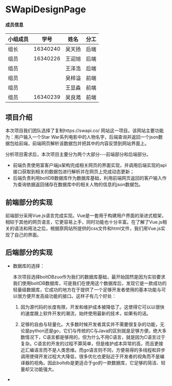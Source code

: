 # SWapiDesignPage

#### 成员信息

| 小组成员 | 学号     | 姓名   | 分工 |
| -------- | -------- | ------ | ---- |
| 组长     | 16340240 | 吴天扬 | 后端 |
| 组员     | 16340226 | 王迎旭 | 后端 |
| 组员     |          | 王泽浩 | 后端 |
| 组员     |          | 吴梓溢 | 前端 |
| 组员     |          | 王显淼 | 前端 |
| 组员     | 16340239 | 吴良澔 | 前端 |

## 项目介绍
本次项目我们团队选择了复制https://swapi.co/ 网站这一项目。该网站主要功能为：用户输入一个Star War系列电影中的人物名字，后端查询并返回一个json数据包给前端，前端网页解析该数据包并把其中的内容反馈到网站界面上。

分析项目需求后，本次项目主要分为两个大部分---前端部分和后端部分。
   - 前端负责使用富客户端js架构完成相关网页的界面实现，并调用后端实现的api接口获取到相关的数据包进行解析并在网页上完成动态更新；
   - 后端负责利用boltDB数据库作为数据库基础，利用前端网页返回的客户输入作为查询依据返回储存在数据库中的相关人物的信息的json数据包。

## 前端部分的实现
前端部分采用Vue.js语言完成实现。Vue是一套用于构建用户界面的渐进式框架，相较于其他的网页语言，它更容易上手，同时功能也十分丰富。在了解了Vue.js相关的语法和用法之后，根据原网站所提供的css文件和html文件，我们用Vue.js实现了自己的界面。

## 后端部分的实现
- 数据库的选择：

   本次项目选择boltDBzuo作为我们的数据库基础，最开始固然是因为实验要求我们使用boltDB数据库，可是我们在使用这个数据库后，发现它是一款成功的轻量级数据库，它成功的地方在于提供了一个足够开发者使用的基本功能与可以很方便开发高级功能的接口。这样子有几个好处：

   1. 因为源代码的长度有限，开发和维护成本被降低了。这使得它可以以很快的速度跟上软件开发的潮流，始终使用最新的技术，如果有的话。

   2. 足够的自由与轻量化。大多数时候开发者其实并不需要很复杂的功能，无论是python还是go，它们与传统的C与Java的区别就是足够方便。绝大多数情况下，C语言都是够用的，但为什么不用C语言，就是因为C语言过于复杂。C语言的开发的过程不算简单，但是维护成本异常的高，而且更接近汇编语言而不是人类思维。而go语言则不同，方便易得的多线程和异步调用使得开发过程大大降低，很多优化也更贴近于开发者的视角而不是编译器的视角。因此boltdb是更适合于go的一款数据库，它足够的简洁、轻量却又功能强大。

-
